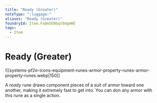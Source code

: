 ```yaml
---
title: "Ready (Greater)"
noteType: ":luggage:"
aliases: "Ready (Greater)"
foundryId: Item.FaDmSENbqt0dgmWE
tags:
  - Item
---
```


# Ready (Greater)
![[systems-pf2e-icons-equipment-runes-armor-property-runes-armor-property-runes.webp|150]]

A _ready_ rune draws component pieces of a suit of armor toward one another, making it extremely fast to get into. You can don any armor with this rune as a single action.
